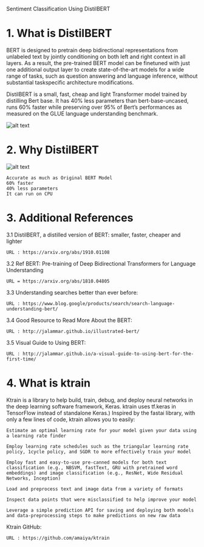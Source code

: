 Sentiment Classification Using DistilBERT

# 1. What is DistilBERT

BERT is designed to pretrain deep bidirectional representations from unlabeled text by jointly conditioning on both left and right context in all layers. As a result, the pre-trained BERT model can be finetuned with just one additional output layer to create state-of-the-art models for a wide range of tasks, such as question answering and language inference, without substantial taskspecific architecture modifications.

DistilBERT is a small, fast, cheap and light Transformer model trained by distilling Bert base. It has 40% less parameters than bert-base-uncased, runs 60% faster while preserving over 95% of Bert’s performances as measured on the GLUE language understanding benchmark.



![alt text](https://github.com/daniel-satria/Sentiment_Analysis_DistilBERT/blob/main/assets/distilbert.png?raw=true)



# 2. Why DistilBERT

![alt text](https://github.com/daniel-satria/Sentiment_Analysis_DistilBERT/blob/main/assets/distilbert_2.png)

    Accurate as much as Original BERT Model
    60% faster
    40% less parameters
    It can run on CPU


# 3. Additional References

3.1 DistilBERT, a distilled version of BERT: smaller, faster, cheaper and lighter

    URL : https://arxiv.org/abs/1910.01108

3.2 Ref BERT: Pre-training of Deep Bidirectional Transformers for Language Understanding

    URL = https://arxiv.org/abs/1810.04805

3.3 Understanding searches better than ever before:

    URL : https://www.blog.google/products/search/search-language-understanding-bert/

3.4 Good Resource to Read More About the BERT:

    URL : http://jalammar.github.io/illustrated-bert/

3.5 Visual Guide to Using BERT:

    URL : http://jalammar.github.io/a-visual-guide-to-using-bert-for-the-first-time/


# 4. What is ktrain

Ktrain is a library to help build, train, debug, and deploy neural networks in the deep learning software framework, Keras. ktrain uses tf.keras in TensorFlow instead of standalone Keras.) Inspired by the fastai library, with only a few lines of code, ktrain allows you to easily:

    Estimate an optimal learning rate for your model given your data using a learning rate finder

    Employ learning rate schedules such as the triangular learning rate policy, 1cycle policy, and SGDR to more effectively train your model

    Employ fast and easy-to-use pre-canned models for both text classification (e.g., NBSVM, fastText, GRU with pretrained word embeddings) and image classification (e.g., ResNet, Wide Residual Networks, Inception)

    Load and preprocess text and image data from a variety of formats

    Inspect data points that were misclassified to help improve your model

    Leverage a simple prediction API for saving and deploying both models and data-preprocessing steps to make predictions on new raw data

Ktrain GitHub:

    URL : https://github.com/amaiya/ktrain


